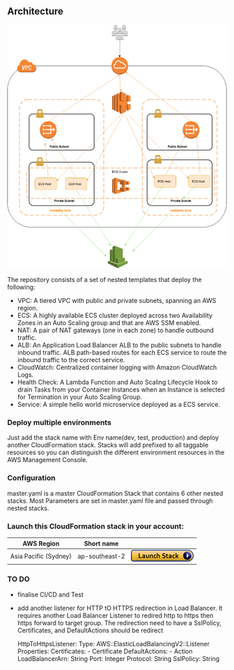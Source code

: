 ## Architecture

![iArchitecture](img/aws.png)


The repository consists of a set of nested templates that deploy the following:

 - VPC: A tiered VPC with public and private subnets, spanning an AWS region.
 - ECS: A highly available ECS cluster deployed across two Availability Zones in an Auto Scaling group and that are AWS SSM enabled.
 - NAT: A pair of NAT gateways (one in each zone) to handle outbound traffic.
 - ALB: An Application Load Balancer ALB to the public subnets to handle inbound traffic. ALB path-based routes for each ECS service to route the inbound traffic to the correct service.
 - CloudWatch: Centralized container logging with Amazon CloudWatch Logs.
 - Health Check: A Lambda Function and Auto Scaling Lifecycle Hook to drain Tasks from your Container Instances when an Instance is selected for Termination in your Auto Scaling Group.
 - Service: A simple hello world microservice deployed as a ECS service. 



### Deploy multiple environments

Just add the stack name with Env name(dev, test, production) and deploy another CloudFormation stack. Stacks will add prefixed to all taggable resources so you can distinguish the different environment resources in the AWS Management Console. 


### Configuration
master.yaml is a master CloudFormation Stack that contains 6 other nested stacks. Most Parameters are set in master.yaml file and passed through nested stacks. 


### Launch this CloudFormation stack in your account:

| AWS Region | Short name | | 
| -- | -- | -- |
| Asia Pacific (Sydney) | ap-southeast-2 | [![cloudformation-launch-button](img/cloudformation-launch-stack.png)](https://console.aws.amazon.com/cloudformation/home?region=ap-southeast-2#/stacks/new?stackName=Production&templateURL=https://s3.amazonaws.com/arash-ecs-clf/master.yaml) |


### TO DO
- finalise CI/CD and Test
- add another listener for HTTP tO HTTPS redirection in Load Balancer. It requires another Load Balancer Listener to redired http to https then https forward to target group. The redirection need to have a SslPolicy, Certificates, and DefaultActions should be redirect

	HttpToHttpsListener:
		Type: AWS::ElasticLoadBalancingV2::Listener
		Properties: 
		  Certificates:
		    - Certificate
		  DefaultActions:
		    - Action
		  LoadBalancerArn: String
		  Port: Integer
		  Protocol: String
		  SslPolicy: String
